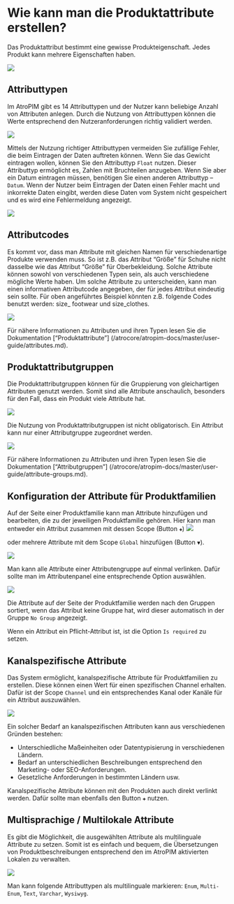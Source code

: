 # Wie kann man die Produktattribute erstellen?

Das Produktattribut bestimmt eine gewisse Produkteigenschaft. Jedes Produkt kann mehrere Eigenschaften haben.

![](images/image19.png)

## Attributtypen

Im AtroPIM gibt es 14 Attributtypen und der Nutzer kann beliebige Anzahl von Attributen anlegen. Durch die Nutzung von Attributtypen können die Werte entsprechend den Nutzeranforderungen richtig validiert werden.

![](images/image53.png)

Mittels der Nutzung richtiger Attributtypen vermeiden Sie zufällige Fehler, die beim Eintragen der Daten auftreten können. Wenn Sie das Gewicht eintragen wollen, können Sie den Attributtyp `Float` nutzen. Dieser Attributtyp ermöglicht es, Zahlen mit Bruchteilen anzugeben. Wenn Sie aber ein Datum eintragen müssen, benötigen Sie einen anderen Attributtyp –  `Datum`. Wenn der Nutzer beim Eintragen der Daten einen Fehler macht und inkorrekte Daten eingibt, werden diese Daten vom System nicht gespeichert und es wird eine Fehlermeldung angezeigt.

![](images/image27.png)

## Attributcodes

Es kommt vor, dass man Attribute mit gleichen Namen für verschiedenartige Produkte verwenden muss. So ist z.B. das Attribut “Größe” für Schuhe nicht dasselbe wie das Attribut “Größe” für Oberbekleidung. Solche Attribute können sowohl von verschiedenen Typen sein, als auch verschiedene mögliche Werte haben. Um solche Attribute zu unterscheiden, kann man einen informativen Attributcode angegeben, der für jedes Attribut eindeutig sein sollte. Für oben angeführtes Beispiel könnten z.B. folgende Codes benutzt werden: size\_ footwear und size\_clothes.

![](images/image7.png)

Für nähere Informationen zu Attributen und ihren Typen lesen Sie die Dokumentation \[“Produktattribute”\] (/atrocore/atropim-docs/master/user-guide/attributes.md).

## Produktattributgruppen 

Die Produktattributgruppen können für die Gruppierung von gleichartigen Attributen genutzt werden. Somit sind alle Attribute anschaulich, besonders für den Fall, dass ein Produkt viele Attribute hat.

![](images/image23.png)

Die Nutzung von Produktattributgruppen ist nicht obligatorisch. Ein Attribut kann nur einer Attributgruppe zugeordnet werden.

![](images/image25.png)

Für nähere Informationen zu Attributen und ihren Typen lesen Sie die Dokumentation \[“Attributgruppen”\] (/atrocore/atropim-docs/master/user-guide/attribute-groups.md).

## Konfiguration der Attribute für Produktfamilien

Auf der Seite einer Produktfamilie kann man Attribute hinzufügen und bearbeiten, die zu der jeweiligen Produktfamilie gehören. Hier kann man entweder ein Attribut zusammen mit dessen Scope (Button `✚`) ![](images/image15.png)

oder mehrere Attribute mit dem Scope `Global` hinzufügen (Button `▼`).

![](images/image1.png)

Man kann alle Attribute einer Attributengruppe auf einmal verlinken. Dafür sollte man im Attributenpanel eine entsprechende Option auswählen.

![](images/image39.png)

Die Attribute auf der Seite der Produktfamilie werden nach den Gruppen sortiert, wenn das Attribut keine Gruppe hat, wird dieser automatisch in der Gruppe `No Group` angezeigt.

Wenn ein Attribut ein Pflicht-Attribut ist, ist die Option `Is required` zu setzen.

## Kanalspezifische Attribute

Das System ermöglicht, kanalspezifische Attribute für Produktfamilien zu erstellen. Diese können einen Wert für einen spezifischen Channel erhalten.  Dafür ist der Scope `Channel` und ein entsprechendes Kanal oder Kanäle für ein Attribut auszuwählen.

![](images/image41.png)

Ein solcher Bedarf an kanalspezifischen Attributen kann aus verschiedenen Gründen bestehen:

-   Unterschiedliche Maßeinheiten oder Datentypisierung in verschiedenen Ländern.
-   Bedarf an unterschiedlichen Beschreibungen entsprechend den Marketing- oder SEO-Anforderungen.
-   Gesetzliche Anforderungen in bestimmten Ländern usw.

Kanalspezifische Attribute können mit den Produkten auch direkt verlinkt werden. Dafür sollte man ebenfalls den Button `✚` nutzen.

## Multisprachige / Multilokale Attribute

Es gibt die Möglichkeit, die ausgewählten Attribute als multilinguale Attribute zu setzen. Somit ist es einfach und bequem, die Übersetzungen von Produktbeschreibungen entsprechend den im AtroPIM aktivierten Lokalen zu verwalten.

![](images/image34.png)

Man kann folgende Attributtypen als multilinguale markieren: `Enum`, `Multi-Enum`, `Text`, `Varchar`, `Wysiwyg`.
